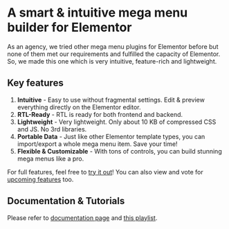# A smart & intuitive mega menu builder for Elementor
As an agency, we tried other mega menu plugins for Elementor before but none of them met our requirements and fulfilled the capacity of Elementor. So, we made this one which is very intuitive, feature-rich and lightweight.

## Key features

1. **Intuitive** - Easy to use without fragmental settings. Edit & preview everything directly on the Elementor editor.
2. **RTL-Ready** - RTL is ready for both frontend and backend.
3. **Lightweight** - Very lightweight. Only about 10 KB of compressed CSS and JS. No 3rd libraries.
4. **Portable Data** - Just like other Elementor template types, you can import/export a whole mega menu item. Save your time!
5. **Flexible & Customizable** - With tons of controls, you can build stunning mega menus like a pro.

For full features, feel free to [try it out](https://preview.wpclevel.com/elementor-mega-menu/)! You can also view and vote for [upcoming features](https://github.com/wpcleveldotcom/mega-menu-pro-for-elementor/labels/feature) too.

## Documentation & Tutorials

Please refer to [documentation page](https://wpclevel.com/docs/elementor-mega-menu/) and [this playlist](https://www.youtube.com/playlist?list=PLUS5ggeJ-gCbMWewo9Dfg1sLD0wn8Km8-).
